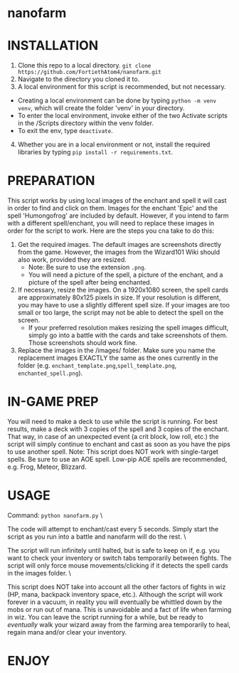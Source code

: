 # nanofarm

# INSTALLATION
1. Clone this repo to a local directory. `git clone https://github.com/FortiethAtom4/nanofarm.git` 
2. Navigate to the directory you cloned it to.
3. A local environment for this script is recommended, but not necessary.
 - Creating a local environment can be done by typing `python -m venv venv`, which will create the folder 'venv' in your directory.
 - To enter the local environment, invoke either of the two Activate scripts in the /Scripts directory within the venv folder.
 - To exit the env, type `deactivate`.
4. Whether you are in a local environment or not, install the required libraries by typing `pip install -r requirements.txt`.

# PREPARATION
This script works by using local images of the enchant and spell it will cast in order to find and click on them. Images for the enchant 'Epic' and the spell 'Humongofrog' are included by default. However, if you intend to farm with a different spell/enchant, you will need to replace these images in order for the script to work. Here are the steps you cna take to do this:
1. Get the required images. The default images are screenshots directly from the game. However, the images from the Wizard101 Wiki should also work, provided they are resized. 
    - Note: Be sure to use the extension `.png`. 
    - You will need a picture of the spell, a picture of the enchant, and a picture of the spell after being enchanted.
2. If necessary, resize the images. On a 1920x1080 screen, the spell cards are approximately 80x125 pixels in size. If your resolution is different, you may have to use a slightly different spell size. If your images are too small or too large, the script may not be able to detect the spell on the screen.
    - If your preferred resolution makes resizing the spell images difficult, simply go into a battle with the cards and take screenshots of them. Those screenshots should work fine.
3. Replace the images in the /images/ folder. Make sure you name the replacement images EXACTLY the same as the ones currently in the folder (e.g. `enchant_template.png`,`spell_template.png`, `enchanted_spell.png`). 

# IN-GAME PREP
You will need to make a deck to use while the script is running. For best results, make a deck with 3 copies of the spell and 3 copies of the enchant. That way, in case of an unexpected event (a crit block, low roll, etc.) the script will simply continue to enchant and cast as soon as you have the pips to use another spell. 
Note: This script does NOT work with single-target spells. Be sure to use an AOE spell. Low-pip AOE spells are recommended, e.g. Frog, Meteor, Blizzard. 

# USAGE

Command: `python nanofarm.py` \

The code will attempt to enchant/cast every 5 seconds. Simply start the script as you run into a battle and nanofarm will do the rest. \

The script will run infinitely until halted, but is safe to keep on if, e.g. you want to check your inventory or switch tabs temporarily between fights. The script will only force mouse movements/clicking if it detects the spell cards in the images folder. \

This script does NOT take into account all the other factors of fights in wiz (HP, mana, backpack inventory space, etc.). Although the script will work forever in a vacuum, in reality you will eventually be whittled down by the mobs or run out of mana. This is unavoidable and a fact of life when farming in wiz. You can leave the script running for a while, but be ready to *eventually* walk your wizard away from the farming area temporarily to heal, regain mana and/or clear your inventory. 

# ENJOY